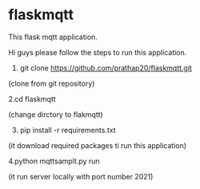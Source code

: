 # flaskmqtt
This flask mqtt application.

Hi guys please follow the steps to run this application.

1. git clone https://github.com/prathap20/flaskmqtt.git

(clone from git repository)

2.cd flaskmqtt

(change dirctory to flakmqtt)

3. pip install -r requirements.txt 

(it download required packages ti run this application)

4.python mqttsamplt.py run

(it run server locally with port number 2021)


